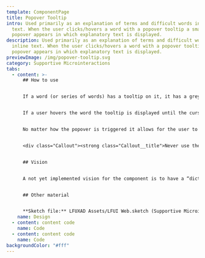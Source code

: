 ```yaml
---
template: ComponentPage
title: Popover Tooltip
intro: Used primarily as an explanation of terms and difficult words in inline
  text. When the user clicks/hovers a word with a popover tooltip a small
  popover appears in which explanatory text is displayed.
description: Used primarily as an explanation of terms and difficult words in
  inline text. When the user clicks/hovers a word with a popover tooltip a small
  popover appears in which explanatory text is displayed.
previewImage: /img/popover-tooltip.svg
category: Supportive Microinteractions
tabs:
  - content: >-
      ## How to use


      If a word (or series of words) has a tooltip on it, it has a grey dotted underline to show the user that it can be interacted with. The underline is designed to not be confused with a normal link.


      If a user hovers the word the tooltip is displayed until the cursor is moved away from the selected area. The user can also click the word which triggers a popover which stays open until the user clicks somewhere else. That is, the user can move the mouse pointer or scroll without the popover disappearing.


      No matter how the popover is triggered it allows for the user to move the cursor over it and interact with the popover without the popover closing. This means that links to even further information can be placed in the popover or that they user can copy text if the wish to do so.


      <div class="Callout"><strong class="Callout__title">Never use the popover-tooltip on a label!  </strong><p class="Callout__text">A popover-tooltip is used on inline text to describe words in the flow of a document without breaking said flow. If you wish to describe words used in label you could eitherPut the word in the input field description and use the popover-tooltip on it thereUse a separate "Läs mer" button in proximity to the input field and move the information there.</p></div>


      ## Vision


      A not yet implemented vision for the component is to have a “dictionary” in a database and an on/off-switch for editors. If the editor turns on the dictionary on a page all words which could need explanation (=are in the dictionary) are automatically given a pop-over tooltip on their first occurrence on the page.


      ## Other material


      **Sketch file:** LFUXAD Assets/LFUI Web.sketch (Supportive Microinteractions/Popover/)
    name: Design
  - content: content code
    name: Code
  - content: content code
    name: Code
backgroundColor: "#fff"
---
```

